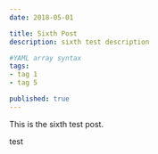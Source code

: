 ```yaml
---
date: 2018-05-01

title: Sixth Post
description: sixth test description

#YAML array syntax
tags:
- tag 1
- tag 5

published: true
---
```


This is the sixth test post.

test
